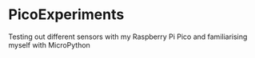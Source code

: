 # PicoExperiments
Testing out different sensors with my Raspberry Pi Pico and familiarising myself with MicroPython
